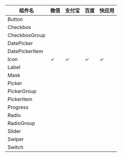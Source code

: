 | 组件名 | 微信 | 支付宝 | 百度 | 快应用 |
| --- | --- | --- | --- | --- |
| Button |  |  |  |  |
| Checkbox |  |  |  |  |
| CheckboxGroup|  |  |  |  |
| DatePicker |  |  |  |  |
| DatePickerItem |  |  |  |  |
| Icon | ✓ | ✓ | ✓ | ✓ |
| Label |  |  |  |  |
| Mask |  |  |  |  |
| Picker |  |  |  |  |
| PickerGroup |  |  |  |  |
| PickerItem |  |  |  |  |
| Progress |  |  |  |  |
| Radio|  |  |  |  |
| RadioGroup |  |  |  |  |
| Slider |  |  |  |  |
| Swiper |  |  |  |  |
| Switch |  |  |  |  |